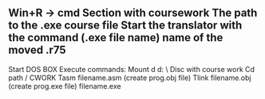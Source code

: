 Win+R -> cmd
Section with coursework
The path to the .exe course file
Start the translator with the command (.exe file name) name of the moved .r75
-----------------------------------------------------------------------------
Start DOS BOX
Execute commands:
Mount d d: \ Disc with course work
Cd path / CWORK
Tasm filename.asm (create prog.obj file)
Tlink filename.obj (create prog.exe file)
filename.exe
